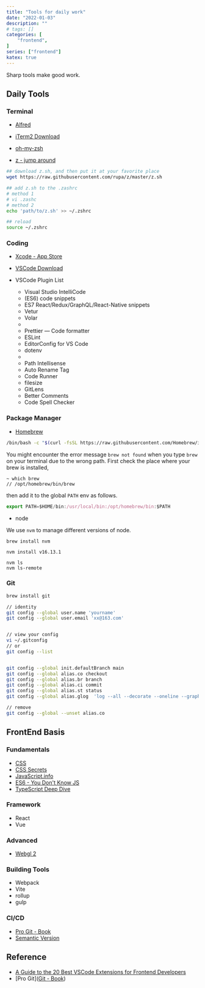 ```yaml
---
title: "Tools for daily work"
date: "2022-01-03"
description: ""
# tags: []
categories: [
    "frontend",
]
series: ["frontend"]
katex: true
---
```




Sharp tools make good work.



<!--more-->



## Daily Tools



### Terminal

- [Alfred](https://www.alfredapp.com/)

- [iTerm2 Download](https://iterm2.com/index.html)

- [oh-my-zsh](https://github.com/ohmyzsh/ohmyzsh)

- [z - jump around](https://github.com/rupa/z)

```Bash
## download z.sh, and then put it at your favorite place
wget https://raw.githubusercontent.com/rupa/z/master/z.sh

## add z.sh to the .zashrc
# method 1
# vi .zashc
# method 2
echo 'path/to/z.sh' >> ~/.zshrc

## reload 
source ~/.zshrc
```



### Coding

- [Xcode - App Store](https://apps.apple.com/us/app/xcode/id497799835)

- [VSCode Download](https://code.visualstudio.com/download)
- VSCode Plugin List
  - Visual Studio IntelliCode
  - (ES6) code snippets
  - ES7 React/Redux/GraphQL/React-Native snippets
  - Vetur
  - Volar
  - 
  - Prettier — Code formatter
  - ESLint
  - EditorConfig for VS Code
  - dotenv
  - 
  - Path Intellisense
  - Auto Rename Tag
  - Code Runner
  - filesize
  - GitLens
  - Better Comments
  - Code Spell Checker



### Package Manager



- [Homebrew](https://brew.sh/)



```Bash
/bin/bash -c "$(curl -fsSL https://raw.githubusercontent.com/Homebrew/install/HEAD/install.sh)"
```



You might encounter the error message `brew not found` when you type `brew` on your terminal due to the wrong path. First check the place where your brew is installed,



```
~ which brew
// /opt/homebrew/bin/brew
```



then add it to the global `PATH` env as follows.



```JavaScript
export PATH=$HOME/bin:/usr/local/bin:/opt/homebrew/bin:$PATH
```



- node



We use `nvm` to manage different versions of node.

```Nginx
brew install nvm

nvm install v16.13.1

nvm ls
nvm ls-remote
```



### Git

```bash
brew install git

// identity
git config --global user.name 'yourname'
git config --global user.email 'xx@163.com'


// view your config
vi ~/.gitconfig
// or
git config --list


git config --global init.defaultBranch main
git config --global alias.co checkout
git config --global alias.br branch
git config --global alias.ci commit
git config --global alias.st status
git config --global alias.glog  'log --all --decorate --oneline --graph'

// remove
git config --global --unset alias.co
```





## FrontEnd Basis

### Fundamentals

- [CSS](https://developer.mozilla.org/en-US/docs/Web/CSS)
- [CSS Secrets](https://books.google.com.hk/books?id=nokNCgAAQBAJ&printsec=frontcover#v=onepage&q&f=false)
- [JavaScript.info](https://javascript.info/)
- [ES6 - You Don't Know JS ](https://github.com/getify/You-Dont-Know-JS)
- [TypeScript Deep Dive](https://basarat.gitbook.io/typescript/)



### Framework

- React
- Vue



### Advanced

- [Webgl 2](https://webgl2fundamentals.org/webgl/lessons/)



### Building Tools

- Webpack
- Vite
- rollup
- gulp



### CI/CD

- [Pro Git - Book](https://git-scm.com/book/en/v2)
- [Semantic Version](https://semver.org/)



## Reference

- [A Guide to the 20 Best VSCode Extensions for Frontend Developers](https://javascript.plainenglish.io/a-guide-to-the-20-best-vscode-extensions-for-frontend-developers-f75a5d716091)
- [Pro Git]([Git - Book](https://git-scm.com/book/en/v2))